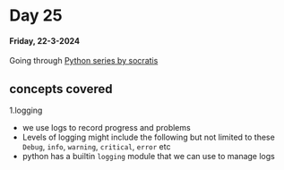 # Day 25

#### Friday, 22-3-2024

Going through [ Python series by socratis]('https://www.youtube.com/watch?v=iAzShkKzpJo&list=PLi01XoE8jYohWFPpC17Z-wWhPOSuh8Er-&index=3')

## concepts covered

1.logging

- we use logs to record progress and problems
- Levels of logging might include the following but not limited to these `Debug`, `info`, `warning`, `critical`, `error` etc
- python has a builtin `logging` module that we can use to manage logs
